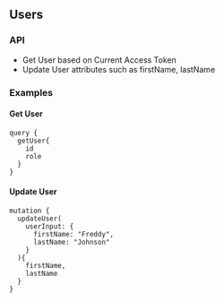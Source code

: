 ## Users

### API

-  Get User based on Current Access Token
-  Update User attributes such as firstName, lastName

### Examples

#### Get User

```
query {
  getUser{
    id
    role
  }
}
```

#### Update User

```
mutation {
  updateUser(
    userInput: {
      firstName: "Freddy",
      lastName: "Johnson"
    }
  ){
    firstName,
    lastName
  }
}
```
